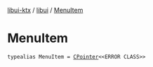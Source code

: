 [libui-ktx](../index.md) / [libui](index.md) / [MenuItem](./-menu-item.md)

# MenuItem

`typealias MenuItem = `[`CPointer`](../kotlinx.cinterop/-c-pointer/index.md)`<<ERROR CLASS>>`
